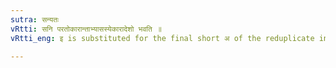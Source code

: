 ```yaml
---
sutra: सन्यतः
vRtti: सनि परतोकारान्ताभ्यासस्येकारादेशो भवति ॥
vRtti_eng: इ is substituted for the final short अ of the reduplicate in the Desiderative.

---
```

